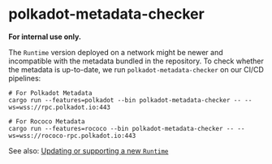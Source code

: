 # polkadot-metadata-checker

**For internal use only.**

The `Runtime` version deployed on a network might be newer and incompatible with the metadata
bundled in the repository. To check whether the metadata is up-to-date, we run `polkadot-metadata-checker` on our CI/CD pipelines:

```
# For Polkadot Metadata
cargo run --features=polkadot --bin polkadot-metadata-checker -- --ws=wss://rpc.polkadot.io:443

# For Rococo Metadata
cargo run --features=rococo --bin polkadot-metadata-checker -- --ws=wss://rococo-rpc.polkadot.io:443
```

See also: [Updating or supporting a new `Runtime`](../essentials/README.md#updating-or-supporting-a-new-runtime)
